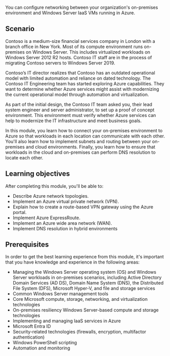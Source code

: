 You can configure networking between your organization's on-premises environment and Windows Server IaaS VMs running in Azure.

## Scenario

Contoso is a medium-size financial services company in London with a branch office in New York. Most of its compute environment runs on-premises on Windows Server. This includes virtualized workloads on Windows Server 2012 R2 hosts. Contoso IT staff are in the process of migrating Contoso servers to Windows Server 2019.

Contoso’s IT director realizes that Contoso has an outdated operational model with limited automation and reliance on dated technology. The Contoso IT Engineering team has started exploring Azure capabilities. They want to determine whether Azure services might assist with modernizing the current operational model through automation and virtualization.

As part of the initial design, the Contoso IT team asked you, their lead system engineer and server administrator, to set up a proof of concept environment. This environment must verify whether Azure services can help to modernize the IT infrastructure and meet business goals.

In this module, you learn how to connect your on-premises environment to Azure so that workloads in each location can communicate with each other. You'll also learn how to implement subnets and routing between your on-premises and cloud environments. Finally, you learn how to ensure that workloads in the cloud and on-premises can perform DNS resolution to locate each other.

## Learning objectives

After completing this module, you'll be able to:

- Describe Azure network topologies.
- Implement an Azure virtual private network (VPN).
- Explain how to create a route-based VPN gateway using the Azure portal.
- Implement Azure ExpressRoute.
- Implement an Azure wide area network (WAN).
- Implement DNS resolution in hybrid environments

## Prerequisites

In order to get the best learning experience from this module, it's important that you have knowledge and experience in the following areas:

- Managing the Windows Server operating system (OS) and Windows Server workloads in on-premises scenarios, including Active Directory Domain Services (AD DS), Domain Name System (DNS), the Distributed File System (DFS), Microsoft Hyper-V, and file and storage services
- Common Windows Server management tools
- Core Microsoft compute, storage, networking, and virtualization technologies
- On-premises resiliency Windows Server-based compute and storage technologies
- Implementing and managing IaaS services in Azure
- Microsoft Entra ID
- Security-related technologies (firewalls, encryption, multifactor authentication)
- Windows PowerShell scripting
- Automation and monitoring

